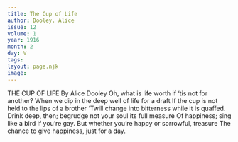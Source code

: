 ```yaml
---
title: The Cup of Life
author: Dooley. Alice
issue: 12
volume: 1
year: 1916
month: 2
day: V
tags:
layout: page.njk
image:
---
```

THE CUP OF LIFE    By Alice Dooley    Oh, what is life worth if ‘tis not for another?    When we dip in the deep well of life for a draft    If the cup is not held to the lips of a brother    ‘Twill change into bitterness while it is quaffed.    Drink deep, then; begrudge not your soul its full measure    Of happiness; sing like a bird if you’re gay.    But whether you’re happy or sorrowful, treasure    The chance to give happiness, just for a day. 


